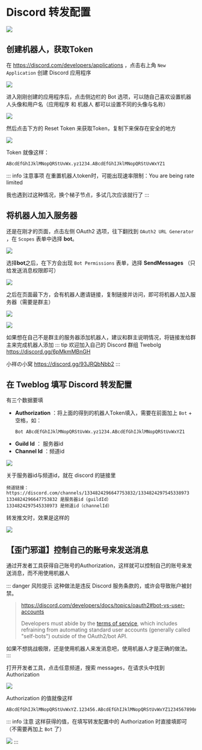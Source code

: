 # Discord 转发配置 <Badge type="tip" text="1.2.0" />
![](./assets/2025-02-16_132517.jpg)

## 创建机器人，获取Token
在 https://discord.com/developers/applications ，点击右上角 `New Application` 创建 Discord 应用程序

![](./assets/2025-02-16_133853.jpg)

进入刚刚创建的应用程序后，点击侧边栏的 Bot 选项，可以随自己喜欢设置机器人头像和用户名（应用程序 和 机器人 都可以设置不同的头像与名称）

![](./assets/2025-02-16_134606.jpg)

然后点击下方的 Reset Token 来获取Token，复制下来保存在安全的地方

![](./assets/2025-02-16_135039.jpg)

Token 就像这样：
```
ABcdEfGhIJklMNopQRStUvWx.yz1234.ABcdEfGhIJklMNopQRStUvWxYZ1
```

::: info 注意事项
在重置机器人token时，可能出现速率限制：You are being rate limited

我也遇到过这种情况，换个梯子节点，多试几次应该就行了
:::

## 将机器人加入服务器
还是在刚才的页面，点击左侧 OAuth2 选项，往下翻找到 `OAuth2 URL Generator` ，在 `Scopes` 表单中选择 **bot**。

![](./assets/2025-02-16_162738.jpg)

选择**bot**之后，在下方会出现 `Bot Permissions` 表单，选择 **SendMessages** （只给发送消息权限即可）

![](./assets/2025-02-16_165208.jpg)

之后在页面最下方，会有机器人邀请链接，复制链接并访问，即可将机器人加入服务器（需要是群主）

![](./assets/2025-02-16_165626.jpg)

![](./assets/2025-02-16_165752.jpg)

如果想在自己不是群主的服务器添加机器人，建议和群主说明情况，将链接发给群主来完成机器人添加
::: tip 欢迎加入自己的 Discord 群组
Twebolg https://discord.gg/6pMkmMBnGH

小祥の小窝 https://discord.gg/93JRQbNbb2
:::

## 在 Tweblog 填写 Discord 转发配置
有三个数据要填
- **Authorization** ：将上面的得到的机器人Token填入，需要在前面加上 `Bot` + 空格，如：
    ```
    Bot ABcdEfGhIJklMNopQRStUvWx.yz1234.ABcdEfGhIJklMNopQRStUvWxYZ1
    ```
- **Guild Id** ： 服务器id
- **Channel Id** ：频道id

![](./assets/2025-02-16_174011.jpg)

关于服务器id与频道id，就在 discord 的链接里
```
频道链接：
https://discord.com/channels/1334824296647753832/1334824297545338973
1334824296647753832 是服务器id（guildId）
1334824297545338973 是频道id（channelId）
```

转发推文时，效果是这样的

![](./assets/2025-02-16_180524.jpg)

## 【歪门邪道】控制自己的账号来发送消息
通过开发者工具获得自己账号的Authorization，这样就可以控制自己的账号来发送消息，而不用使用机器人

::: danger 风险提示
这种做法是违反 Discord 服务条款的，或许会导致账户被封禁。

> https://discord.com/developers/docs/topics/oauth2#bot-vs-user-accounts
> 
> Developers must abide by the [terms of service](https://support-dev.discord.com/hc/articles/8562894815383-Discord-Developer-Terms-of-Service), which includes refraining from automating standard user accounts (generally called "self-bots") outside of the OAuth2/bot API.

如果不想挑战极限，还是使用机器人来发消息吧，使用机器人才是正确的做法。
:::

打开开发者工具，点击任意频道，搜索 messages，在请求头中找到 Authorization

![](./assets/2025-02-16_181925.jpg)

Authorization 的值就像这样
```
ABcdEfGhIJklMNopQRStUvWxYZ.123456.ABcdEfGhIJklMNopQRStUvWxYZ1234567890AB
```

::: info 注意
这样获得的值，在填写转发配置中的 Authorization 时直接填即可（不需要再加上 `Bot` 了）

![](./assets/2025-02-16_183331.jpg)
:::

